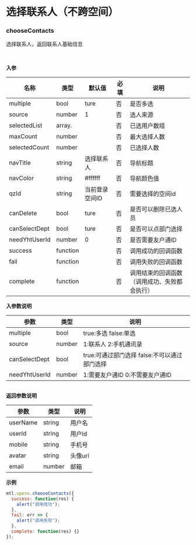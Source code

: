 # 选择联系人（不跨空间）

<a name="MTL_upesnChooseContacts" class="anchor"></a>
### chooseContacts
选择联系人，返回联系人基础信息

<br>

**入参**

| 名称 | 类型 | 默认值 | 必填 | 说明 |
| --- | --- | --- | --- | --- |
| multiple | bool | ture | 否 | 是否多选 |
| source | number | 1 | 否 | 选人来源 |
| selectedList | array.<string> |  | 否 | 已选用户数组 |
| maxCount | number |  | 否 | 最大选择人数 |
| selectedCount | number |  | 否 | 已选择人数 |
| navTitle | string | 选择联系人 | 否 | 导航标题 |
| navColor | string | #ffffff | 否 | 导航颜色值 |
| qzId | string | 当前登录空间ID | 否 | 需要选择的空间id |
| canDelete | bool | ture | 否 | 是否可以删除已选人员 |
| canSelectDept | bool | ture | 否 | 是否可以点部门选择 |
| needYhtUserId | number | 0 | 否 | 是否需要友户通ID |
| success | function |  | 否 | 调用成功的回调函数 |
| fail | function |  | 否 | 调用失败的回调函数 |
| complete | function |  | 否 | 调用结束的回调函数（调用成功、失败都会执行） |


**入参数说明**

| 参数 | 类型 | 说明 |
| --- | --- | --- |
| multiple | bool | true:多选 false:单选 |
| source | number | 1:联系人 2:手机通讯录 |
| canSelectDept | bool | true:可通过部门选择 false:不可以通过部门选择 |
| needYhtUserId | number | 1:需要友户通ID 0:不需要友户通ID |

<a name="a5XvA"></a>
## 
**返回参数说明**

| 参数 | 类型 | 说明 |
| --- | --- | --- |
| userName | string | 用户名 |
| userId | string | 用户Id |
| mobile | string | 手机号 |
| avatar | string | 头像url |
| email | number | 邮箱 |


**示例**
```javascript
mtl.upesn.chooseContacts({
  success: function(res) {
    alert("调用成功");
  },
  fail: err => {
    alert("调用失败");
  },
  complete: function(res) {}
});
```

